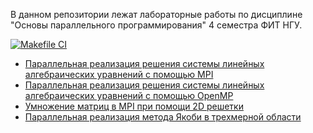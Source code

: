В данном репозитории лежат лабораторные работы по дисциплине "Основы параллельного программирования" 4 семестра ФИТ НГУ.

[![Makefile CI](https://github.com/ptrvsrg/NSU_Parallel_Programming/actions/workflows/makefile.yml/badge.svg)](https://github.com/ptrvsrg/NSU_Parallel_Programming/actions/workflows/makefile.yml)

+ [Параллельная реализация решения системы линейных алгебраических уравнений с помощью MPI](https://github.com/ptrvsrg/NSU_Parallel_Programming/tree/master/lab1)
+ [Параллельная реализация решения системы линейных алгебраических уравнений с помощью OpenMP](https://github.com/ptrvsrg/NSU_Parallel_Programming/tree/master/lab2)
+ [Умножение матриц в MPI при помощи 2D решетки](https://github.com/ptrvsrg/NSU_Parallel_Programming/tree/master/lab3)
+ [Параллельная реализация метода Якоби в трехмерной области](https://github.com/ptrvsrg/NSU_Parallel_Programming/tree/master/lab4)
